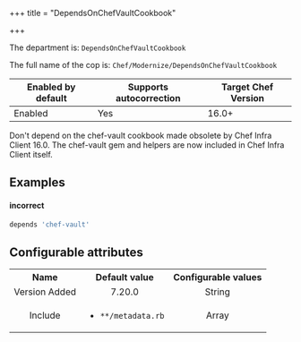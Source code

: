 +++
title = "DependsOnChefVaultCookbook"

+++

<!-- This content is automatically generated. See https://github.com/chef/chef-web-docs/blob/main/generated/README.md -->

The department is: `DependsOnChefVaultCookbook`

The full name of the cop is: `Chef/Modernize/DependsOnChefVaultCookbook`

| Enabled by default | Supports autocorrection | Target Chef Version |
| --- | --- | --- |
| Enabled | Yes | 16.0+ |

Don't depend on the chef-vault cookbook made obsolete by Chef Infra Client 16.0. The chef-vault gem and helpers are now included in Chef Infra Client itself.

## Examples


#### incorrect

```ruby
depends 'chef-vault'
```

## Configurable attributes

<table>
<tbody><tr>
<th>Name</th>
<th>Default value</th>
<th>Configurable values</th>
</tr>
<tr>
<td style="text-align:center">Version Added</td>
<td style="text-align:center">7.20.0</td>
<td style="text-align:center">String</td>
</tr>
<tr><td style="text-align:center">Include</td>
<td style="text-align:center"><ul>
<li><code>**/metadata.rb</code></li>
</ul>
</td>
<td style="text-align:center">Array</td>
</tr></tbody></table>
